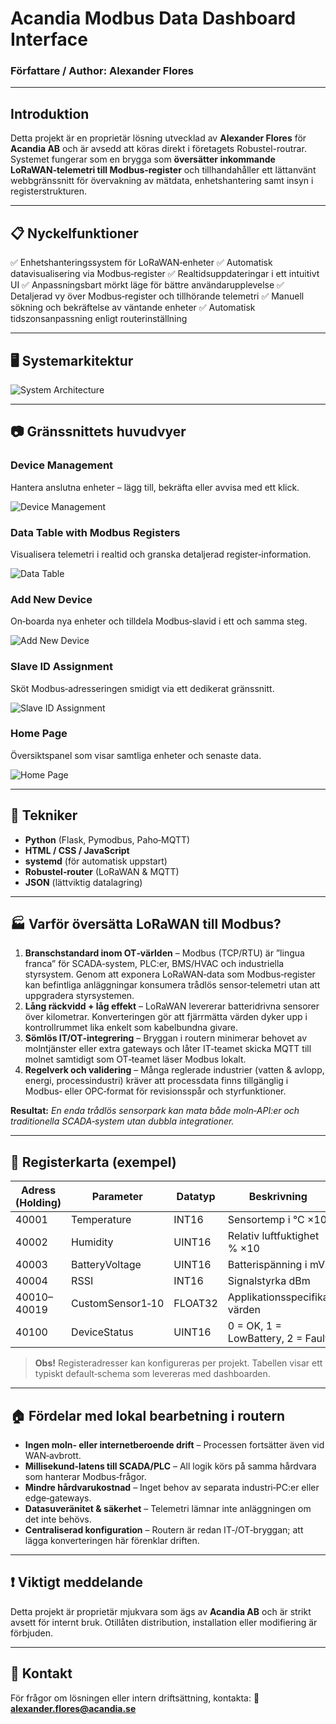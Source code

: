 # **Acandia Modbus Data Dashboard Interface**

### **Författare / Author**: Alexander Flores

---

## **Introduktion**

Detta projekt är en proprietär lösning utvecklad av **Alexander Flores** för **Acandia AB** och är avsedd att köras direkt i företagets Robustel-routrar. Systemet fungerar som en brygga som **översätter inkommande LoRaWAN‑telemetri till Modbus‑register** och tillhandahåller ett lättanvänt webbgränssnitt för övervakning av mätdata, enhetshantering samt insyn i registerstrukturen.

---

## 📋 **Nyckelfunktioner**

✅ Enhetshanteringssystem för LoRaWAN‑enheter
✅ Automatisk datavisualisering via Modbus‑register
✅ Realtidsuppdateringar i ett intuitivt UI
✅ Anpassningsbart mörkt läge för bättre användarupplevelse
✅ Detaljerad vy över Modbus‑register och tillhörande telemetri
✅ Manuell sökning och bekräftelse av väntande enheter
✅ Automatisk tidszonsanpassning enligt routerinställning

---

## 🖥️ **Systemarkitektur**

![System Architecture](diagram.png)

---

## 📷 **Gränssnittets huvudvyer**

### Device Management

Hantera anslutna enheter – lägg till, bekräfta eller avvisa med ett klick.

![Device Management](DeviceManagement.png)

### Data Table with Modbus Registers

Visualisera telemetri i realtid och granska detaljerad register‑information.

![Data Table](DataTable.png)

### Add New Device

On‑boarda nya enheter och tilldela Modbus‑slavid i ett och samma steg.

![Add New Device](addNewDevice.png)

### Slave ID Assignment

Sköt Modbus‑adresseringen smidigt via ett dedikerat gränssnitt.

![Slave ID Assignment](SlaveID-Assignment.png)

### Home Page

Översiktspanel som visar samtliga enheter och senaste data.

![Home Page](Homepage.png)

---

## 🔧 **Tekniker**

* **Python** (Flask, Pymodbus, Paho‑MQTT)
* **HTML / CSS / JavaScript**
* **systemd** (för automatisk uppstart)
* **Robustel‑router** (LoRaWAN & MQTT)
* **JSON** (lättviktig datalagring)

---

## 🏭 **Varför översätta LoRaWAN till Modbus?**

1. **Branschstandard inom OT‑världen** – Modbus (TCP/RTU) är ”lingua franca” för SCADA‑system, PLC\:er, BMS/HVAC och industriella styrsystem. Genom att exponera LoRaWAN‑data som Modbus‑register kan befintliga anläggningar konsumera trådlös sensor‑telemetri utan att uppgradera styrsystemen.
2. **Lång räckvidd + låg effekt** – LoRaWAN levererar batteridrivna sensorer över kilometrar. Konverteringen gör att fjärrmätta värden dyker upp i kontrollrummet lika enkelt som kabelbundna givare.
3. **Sömlös IT/OT‑integrering** – Bryggan i routern minimerar behovet av molntjänster eller extra gateways och låter IT‑teamet skicka MQTT till molnet samtidigt som OT‑teamet läser Modbus lokalt.
4. **Regelverk och validering** – Många reglerade industrier (vatten & avlopp, energi, processindustri) kräver att processdata finns tillgänglig i Modbus‑ eller OPC‑format för revisionsspår och styrfunktioner.

**Resultat:** *En enda trådlös sensorpark kan mata både moln‑API\:er och traditionella SCADA‑system utan dubbla integrationer.*

---

## 📑 **Registerkarta (exempel)**

| Adress (Holding) | Parameter        | Data­typ | Beskrivning                       |
| ---------------- | ---------------- | -------- | --------------------------------- |
| 40001            | Temperature      | INT16    | Sensortemp i °C ×10               |
| 40002            | Humidity         | UINT16   | Relativ luftfuktighet % ×10       |
| 40003            | BatteryVoltage   | UINT16   | Batterispänning i mV              |
| 40004            | RSSI             | INT16    | Signalstyrka dBm                  |
| 40010–40019      | CustomSensor1‑10 | FLOAT32  | Applikationsspecifika värden      |
| 40100            | DeviceStatus     | UINT16   | 0 = OK, 1 = LowBattery, 2 = Fault |

> **Obs!** Register­adresser kan konfigureras per projekt. Tabellen visar ett typiskt default‑schema som levereras med dashboarden.

---

## 🏠 **Fördelar med lokal bearbetning i routern**

* **Ingen moln‑ eller internetberoende drift** – Processen fortsätter även vid WAN‑avbrott.
* **Millisekund‑latens till SCADA/PLC** – All logik körs på samma hårdvara som hanterar Modbus‑frågor.
* **Mindre hårdvarukostnad** – Inget behov av separata industri‑PC\:er eller edge‑gateways.
* **Datasuveränitet & säkerhet** – Telemetri lämnar inte anläggningen om det inte behövs.
* **Centraliserad konfiguration** – Routern är redan IT‑/OT‑bryggan; att lägga konverteringen här förenklar driften.

---

## ❗ **Viktigt meddelande**

Detta projekt är proprietär mjukvara som ägs av **Acandia AB** och är strikt avsett för internt bruk. Otillåten distribution, installation eller modifiering är förbjuden.

---

## 📩 **Kontakt**

För frågor om lösningen eller intern driftsättning, kontakta:
📧 **[alexander.flores@acandia.se](mailto:alexander.flores@acandia.se)**

